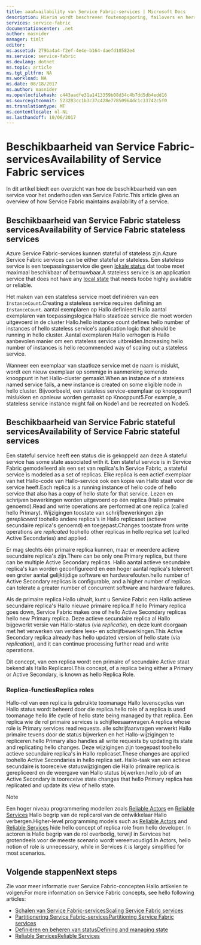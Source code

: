 ```yaml
---
title: aaaAvailability van Service Fabric-services | Microsoft Docs
description: Hierin wordt beschreven foutenopsporing, failovers en herstel voor services
services: service-fabric
documentationcenter: .net
author: masnider
manager: timlt
editor: 
ms.assetid: 279ba4a4-f2ef-4e4e-b164-daefd10582e4
ms.service: service-fabric
ms.devlang: dotnet
ms.topic: article
ms.tgt_pltfrm: NA
ms.workload: NA
ms.date: 08/18/2017
ms.author: masnider
ms.openlocfilehash: c443aadfe31a1413359b08d34c4b7dd5db4edd16
ms.sourcegitcommit: 523283cc1b3c37c428e77850964dc1c33742c5f0
ms.translationtype: MT
ms.contentlocale: nl-NL
ms.lasthandoff: 10/06/2017
---
```

# <a name="availability-of-service-fabric-services"></a><span data-ttu-id="280ab-103">Beschikbaarheid van Service Fabric-services</span><span class="sxs-lookup"><span data-stu-id="280ab-103">Availability of Service Fabric services</span></span>
<span data-ttu-id="280ab-104">In dit artikel biedt een overzicht van hoe de beschikbaarheid van een service voor het onderhouden van Service Fabric.</span><span class="sxs-lookup"><span data-stu-id="280ab-104">This article gives an overview of how Service Fabric maintains availability of a service.</span></span>

## <a name="availability-of-service-fabric-stateless-services"></a><span data-ttu-id="280ab-105">Beschikbaarheid van Service Fabric stateless services</span><span class="sxs-lookup"><span data-stu-id="280ab-105">Availability of Service Fabric stateless services</span></span>
<span data-ttu-id="280ab-106">Azure Service Fabric-services kunnen stateful of stateless zijn.</span><span class="sxs-lookup"><span data-stu-id="280ab-106">Azure Service Fabric services can be either stateful or stateless.</span></span> <span data-ttu-id="280ab-107">Een stateless service is een toepassingsservice die geen [lokale status](service-fabric-concepts-state.md) dat toobe moet maximaal beschikbaar of betrouwbaar.</span><span class="sxs-lookup"><span data-stu-id="280ab-107">A stateless service is an application service that does not have any [local state](service-fabric-concepts-state.md) that needs toobe highly available or reliable.</span></span>

<span data-ttu-id="280ab-108">Het maken van een stateless service moet definiëren van een `InstanceCount`.</span><span class="sxs-lookup"><span data-stu-id="280ab-108">Creating a stateless service requires defining an `InstanceCount`.</span></span> <span data-ttu-id="280ab-109">aantal exemplaren op Hallo definieert Hallo aantal exemplaren van toepassingslogica Hallo staatloze service die moet worden uitgevoerd in de cluster Hallo.</span><span class="sxs-lookup"><span data-stu-id="280ab-109">hello instance count defines hello number of instances of hello stateless service's application logic that should be running in hello cluster.</span></span> <span data-ttu-id="280ab-110">Aantal exemplaren Hallo verhogen is Hallo aanbevolen manier om een stateless service uitbreiden.</span><span class="sxs-lookup"><span data-stu-id="280ab-110">Increasing hello number of instances is hello recommended way of scaling out a stateless service.</span></span>

<span data-ttu-id="280ab-111">Wanneer een exemplaar van staatloze service met de naam is mislukt, wordt een nieuw exemplaar op sommige in aanmerking komende knooppunt in het Hallo-cluster gemaakt.</span><span class="sxs-lookup"><span data-stu-id="280ab-111">When an instance of a stateless named service fails, a new instance is created on some eligible node in hello cluster.</span></span> <span data-ttu-id="280ab-112">Bijvoorbeeld, een stateless service-exemplaar op knooppunt1 mislukken en opnieuw worden gemaakt op Knooppunt5.</span><span class="sxs-lookup"><span data-stu-id="280ab-112">For example, a stateless service instance might fail on Node1 and be recreated on Node5.</span></span>

## <a name="availability-of-service-fabric-stateful-services"></a><span data-ttu-id="280ab-113">Beschikbaarheid van Service Fabric stateful services</span><span class="sxs-lookup"><span data-stu-id="280ab-113">Availability of Service Fabric stateful services</span></span>
<span data-ttu-id="280ab-114">Een stateful service heeft een status die is gekoppeld aan deze.</span><span class="sxs-lookup"><span data-stu-id="280ab-114">A stateful service has some state associated with it.</span></span> <span data-ttu-id="280ab-115">Een stateful service is in Service Fabric gemodelleerd als een set van replica's.</span><span class="sxs-lookup"><span data-stu-id="280ab-115">In Service Fabric, a stateful service is modeled as a set of replicas.</span></span> <span data-ttu-id="280ab-116">Elke replica is een actief exemplaar van het Hallo-code van Hallo-service ook een kopie van Hallo staat voor de service heeft.</span><span class="sxs-lookup"><span data-stu-id="280ab-116">Each replica is a running instance of hello code of hello service that also has a copy of hello state for that service.</span></span> <span data-ttu-id="280ab-117">Lezen en schrijven bewerkingen worden uitgevoerd op één replica (Hallo primaire genoemd).</span><span class="sxs-lookup"><span data-stu-id="280ab-117">Read and write operations are performed at one replica (called hello Primary).</span></span> <span data-ttu-id="280ab-118">Wijzigingen toostate van schrijfbewerkingen zijn *gerepliceerd* toohello andere replica's in Hallo replicaset (actieve secundaire replica's genoemd) en toegepast.</span><span class="sxs-lookup"><span data-stu-id="280ab-118">Changes toostate from write operations are *replicated* toohello other replicas in hello replica set (called Active Secondaries) and applied.</span></span> 

<span data-ttu-id="280ab-119">Er mag slechts één primaire replica kunnen, maar er meerdere actieve secundaire replica's zijn.</span><span class="sxs-lookup"><span data-stu-id="280ab-119">There can be only one Primary replica, but there can be multiple Active Secondary replicas.</span></span> <span data-ttu-id="280ab-120">Hallo aantal actieve secundaire replica's kan worden geconfigureerd en een hoger aantal replica's tolereert een groter aantal gelijktijdige software en hardwarefouten.</span><span class="sxs-lookup"><span data-stu-id="280ab-120">hello number of Active Secondary replicas is configurable, and a higher number of replicas can tolerate a greater number of concurrent software and hardware failures.</span></span>

<span data-ttu-id="280ab-121">Als de primaire replica Hallo uitvalt, kunt u Service Fabric een Hallo actieve secundaire replica's Hallo nieuwe primaire replica.</span><span class="sxs-lookup"><span data-stu-id="280ab-121">If hello Primary replica goes down, Service Fabric makes one of hello Active Secondary replicas hello new Primary replica.</span></span> <span data-ttu-id="280ab-122">Deze actieve secundaire replica al Hallo bijgewerkt versie van Hallo-status (via *replicatie*), en deze kunt doorgaan met het verwerken van verdere lees- en schrijfbewerkingen.</span><span class="sxs-lookup"><span data-stu-id="280ab-122">This Active Secondary replica already has hello updated version of hello state (via *replication*), and it can continue processing further read and write operations.</span></span>

<span data-ttu-id="280ab-123">Dit concept, van een replica wordt een primaire of secundaire Active staat bekend als Hallo Replicarol.</span><span class="sxs-lookup"><span data-stu-id="280ab-123">This concept, of a replica being either a Primary or Active Secondary, is known as hello Replica Role.</span></span>

### <a name="replica-roles"></a><span data-ttu-id="280ab-124">Replica-functies</span><span class="sxs-lookup"><span data-stu-id="280ab-124">Replica roles</span></span>
<span data-ttu-id="280ab-125">Hallo-rol van een replica is gebruikte toomanage Hallo levenscyclus van Hallo status wordt beheerd door die replica.</span><span class="sxs-lookup"><span data-stu-id="280ab-125">hello role of a replica is used toomanage hello life cycle of hello state being managed by that replica.</span></span> <span data-ttu-id="280ab-126">Een replica wie de rol primaire services is schijfleesaanvragen.</span><span class="sxs-lookup"><span data-stu-id="280ab-126">A replica whose role is Primary services read requests.</span></span> <span data-ttu-id="280ab-127">alle schrijfaanvragen verwerkt Hallo primaire tevens door de status bijwerken en het Hallo-wijzigingen te repliceren.</span><span class="sxs-lookup"><span data-stu-id="280ab-127">hello Primary also handles all write requests by updating its state and replicating hello changes.</span></span> <span data-ttu-id="280ab-128">Deze wijzigingen zijn toegepast toohello actieve secundaire replica's in Hallo replicaset.</span><span class="sxs-lookup"><span data-stu-id="280ab-128">These changes are applied toohello Active Secondaries in hello replica set.</span></span> <span data-ttu-id="280ab-129">Hallo-taak van een actieve secundaire is tooreceive statuswijzigingen die Hallo primaire replica is gerepliceerd en de weergave van Hallo status bijwerken.</span><span class="sxs-lookup"><span data-stu-id="280ab-129">hello job of an Active Secondary is tooreceive state changes that hello Primary replica has replicated and update its view of hello state.</span></span>

> [!NOTE]
> <span data-ttu-id="280ab-130">Een hoger niveau programmering modellen zoals [Reliable Actors](service-fabric-reliable-actors-introduction.md) en [Reliable Services](service-fabric-reliable-services-introduction.md) Hallo begrip van de replicarol van de ontwikkelaar Hallo verbergen.</span><span class="sxs-lookup"><span data-stu-id="280ab-130">Higher-level programming models such as [Reliable Actors](service-fabric-reliable-actors-introduction.md) and [Reliable Services](service-fabric-reliable-services-introduction.md) hide hello concept of replica role from hello developer.</span></span> <span data-ttu-id="280ab-131">In actoren is Hallo begrip van de rol overbodig, terwijl in Services het grotendeels voor de meeste scenario wordt vereenvoudigd.</span><span class="sxs-lookup"><span data-stu-id="280ab-131">In Actors, hello notion of role is unnecessary, while in Services it is largely simplified for most scenarios.</span></span>
>

## <a name="next-steps"></a><span data-ttu-id="280ab-132">Volgende stappen</span><span class="sxs-lookup"><span data-stu-id="280ab-132">Next steps</span></span>
<span data-ttu-id="280ab-133">Zie voor meer informatie over Service Fabric-concepten Hallo artikelen te volgen:</span><span class="sxs-lookup"><span data-stu-id="280ab-133">For more information on Service Fabric concepts, see hello following articles:</span></span>

- [<span data-ttu-id="280ab-134">Schalen van Service Fabric-services</span><span class="sxs-lookup"><span data-stu-id="280ab-134">Scaling Service Fabric services</span></span>](service-fabric-concepts-scalability.md)
- [<span data-ttu-id="280ab-135">Partitionering Service Fabric-services</span><span class="sxs-lookup"><span data-stu-id="280ab-135">Partitioning Service Fabric services</span></span>](service-fabric-concepts-partitioning.md)
- [<span data-ttu-id="280ab-136">Definiëren en beheren van status</span><span class="sxs-lookup"><span data-stu-id="280ab-136">Defining and managing state</span></span>](service-fabric-concepts-state.md)
- [<span data-ttu-id="280ab-137">Reliable Services</span><span class="sxs-lookup"><span data-stu-id="280ab-137">Reliable Services</span></span>](service-fabric-reliable-services-introduction.md)
